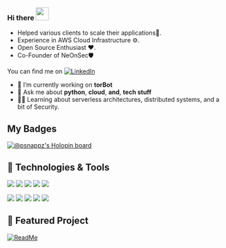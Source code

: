 ### Hi there <img src="https://raw.githubusercontent.com/MartinHeinz/MartinHeinz/master/wave.gif" width="30px">


* Helped various clients to scale their applications🔑.
* Experience in AWS Cloud Infrastructure ⚙️.
* Open Source Enthusiast ❤️.
* Co-Founder of NeOnSec🛡

You can find me on [![LinkedIn][3.2]][3]


- 🤔 I’m currently working on __torBot__
- 💬 Ask me about __python__, __cloud__, __and__, __tech stuff__
- 👨‍💻 Learning about serverless architectures, distributed systems, and a bit of Security.

## My Badges

[![@psnappz's Holopin board](https://holopin.io/api/user/board?user=psnappz)](https://holopin.io/@psnappz)


## 🔧 Technologies & Tools

![](https://img.shields.io/badge/Code-Python-informational?style=for-the-badge&logo=python&logoColor=white&color=2bbc8a)
![](https://img.shields.io/badge/Shell-bash-informational?style=for-the-badge&logo=gnu-bash&logoColor=white&color=2bbc8a)
![](https://img.shields.io/badge/Cloud-AWS-informational?style=for-the-badge&logo=amazon-aws&logoColor=white&color=2bbc8a)
![](https://img.shields.io/badge/DB-Mysql-informational?style=for-the-badge&logo=mysql&logoColor=white&color=2bbc8a)
![](https://img.shields.io/badge/Code-Go-informational?style=for-the-badge&logo=go&logoColor=white&color=2bbc8a)

![](https://img.shields.io/badge/Tools-Docker-informational?style=for-the-badge&logo=docker&logoColor=white&color=2bbc8a)
![](https://img.shields.io/badge/OS-Mac-informational?style=for-the-badge&logo=apple&logoColor=white&color=2bbc8a)
![](https://img.shields.io/badge/OS-Linux-informational?style=for-the-badge&logo=linux&logoColor=white&color=2bbc8a)
![](https://img.shields.io/badge/Code-Kotlin-informational?style=for-the-badge&logo=kotlin&logoColor=white&color=2bbc8a)
![](https://img.shields.io/badge/OS-Windows-informational?style=for-the-badge&logo=windows&logoColor=white&color=2bbc8a)


<!--
**PSNAppz/psnappz** is a ✨ _special_ ✨ repository because its `README.md` (this file) appears on your GitHub profile :).

-->

## 🔬 Featured Project

[![ReadMe ](https://github-readme-stats.vercel.app/api/pin/?username=dedsecinside&repo=torbot&theme=tokyonight)](https://github.com/dedsecinside/torbot)

[3.2]: https://raw.githubusercontent.com/MartinHeinz/MartinHeinz/master/linkedin-3-16.png (LinkedIn icon without padding)
[3]: https://www.linkedin.com/in/0xpsn/

